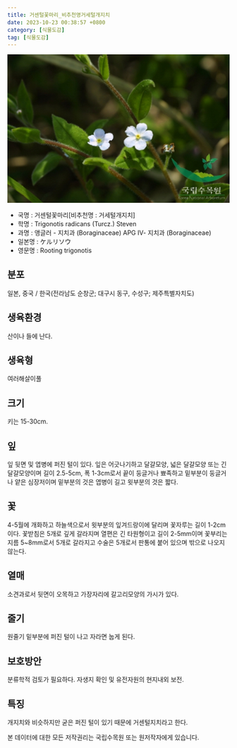 ```yaml
---
title: 거센털꽃마리_비추천명거세털개지치
date: 2023-10-23 00:38:57 +0800
category: [식물도감]
tag: [식물도감]
---
```




![거센털꽃마리[비추천명 : 거세털개지치]](/assets/img/fileUpload/plants/basic/Boraginaceae/Trigonotis/7810/2_th2.JPG)
- 국명 : 거센털꽃마리[비추천명 : 거세털개지치]
- 학명 : Trigonotis radicans (Turcz.) Steven
- 과명 : 앵글러 - 지치과 (Boraginaceae) APG Ⅳ- 지치과 (Boraginaceae)
- 일본명 : ケルリソウ
- 영문명 : Rooting trigonotis


## 분포
일본, 중국 / 한국(전라남도 순창군; 대구시 동구, 수성구; 제주특별자치도) 
## 생육환경
산이나 들에 난다.
## 생육형
여러해살이풀
## 크기
키는 15-30cm.
## 잎
잎 뒷면 및 엽병에 퍼진 털이 있다. 잎은 어긋나기하고 달걀모양, 넓은 달걀모양 또는 긴 달걀모양이며 길이 2.5-5cm, 폭 1-3cm로서 끝이 둥글거나 뾰족하고 밑부분이 둥글거나 얕은 심장저이며 밑부분의 것은 엽병이 길고 윗부분의 것은 짧다.
## 꽃
4-5월에 개화하고 하늘색으로서 윗부분의 잎겨드랑이에 달리며 꽃자루는 길이 1-2cm이다. 꽃받침은 5개로 깊게 갈라지며 열편은 긴 타원형이고 길이 2-5mm이며 꽃부리는 지름 5~8mm로서 5개로 갈라지고 수술은 5개로서 판통에 붙어 있으며 밖으로 나오지 않는다.
## 열매
소견과로서 뒷면이 오목하고 가장자리에 갈고리모양의 가시가 있다.
## 줄기
원줄기 밑부분에 퍼진 털이 나고 자라면 눕게 된다.
## 보호방안
분류학적 검토가 필요하다. 자생지 확인 및 유전자원의 현지내외 보전.
## 특징
개지치와 비슷하지만 굳은 퍼진 털이 있기 때문에 거센털지치라고 한다.






본 데이터에 대한 모든 저작권리는 국립수목원 또는 원저작자에게 있습니다.
